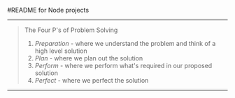 #README for Node projects

-----------------------------------------------------------------------------------
>The Four P's of Problem Solving
>
>1. _Preparation_ - where we understand the problem and think of a high level solution
>2. _Plan_ - where we plan out the solution
>3. _Perform_ - where we perform what's required in our proposed solution
>4. _Perfect_ - where we perfect the solution
-----------------------------------------------------------------------------------
